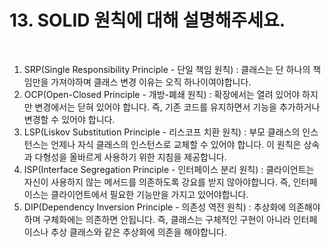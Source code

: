 # 13. SOLID 원칙에 대해 설명해주세요.

<br>

1. SRP(Single Responsibility Principle - 단일 책임 원칙) : 클래스는 단 하나의 책임만을 가져야하며 클래스 변경 이유는 오직 하나이여야합니다.
2. OCP(Open-Closed Principle - 개방-폐쇄 원칙) : 확장에서는 열려 있어야 하지만 변경에서는 닫혀 있어야 합니다. 즉, 기존 코드를 유지하면서 기능을 추가하거나 변경할 수 있어야 합니다.
3. LSP(Liskov Substitution Principle - 리스코프 치환 원칙) : 부모 클래스의 인스턴스는 언제나 자식 클래스의 인스턴스로 교체할 수 있어야 합니다. 이 원칙은 상속과 다형성을 올바르게 사용하기 위한 지침을 제공합니다.
4. ISP(Interface Segregation Principle - 인터페이스 분리 원칙) : 클라이언트는 자신이 사용하지 않는 메서드를 의존하도록 강요를 받지 않아야합니다. 즉, 인터페이스는 클라이언트에서 필요한 기능만을 가지고 있어야합니다.
5. DIP(Dependency Inversion Principle - 의존성 역전 원칙) : 추상화에 의존해야 하며 구체화에는 의존하면 안됩니다. 즉, 클래스는 구체적인 구현이 아니라 인터페이스나 추상 클래스와 같은 추상화에 의존을 해야합니다.